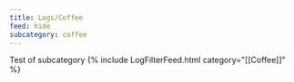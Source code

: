 ```yaml
---
title: Logs/Coffee
feed: hide
subcategory: coffee
---
```

Test of subcategory
{% include LogFilterFeed.html category="[[Coffee]]" %}